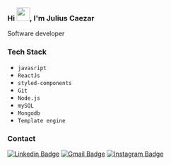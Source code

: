 
<h3 align="left">Hi <img src="https://raw.githubusercontent.com/kaueMarques/kaueMarques/master/hi.gif" height="30px">, I'm Julius Caezar</h3>

<p> Software developer</p>

<!-- <p></p> -->

### Tech Stack
- `javasript`
- `ReactJs`
- `styled-components`
- `Git`
- `Node.js`
- `mySQL`
- `Mongodb`
- `Template engine`

### Contact
[![Linkedin Badge](https://img.shields.io/badge/-Julius%20Caezar-00875f?style=flat-square&logo=Linkedin&logoColor=white&link=https://www.linkedin.com/in/julius-caezar-7b5697253/)](https://www.linkedin.com/in/julius-caezar-7b5697253/)
[![Gmail Badge](https://img.shields.io/badge/-julius.caezar25@gmail.com-00875f?style=flat-square&logo=Gmail&logoColor=white&link=mailto:julius.caezar25@gmail.com)](mailto:julius.caezar25@gmail.com)
[![Instagram Badge](https://img.shields.io/badge/-julius__caezar-00875f?style=flat-square&logo=Instagram&logoColor=white&link=https://www.instagram.com/julius__caezar/)](https://www.instagram.com/julius__caezar/)
